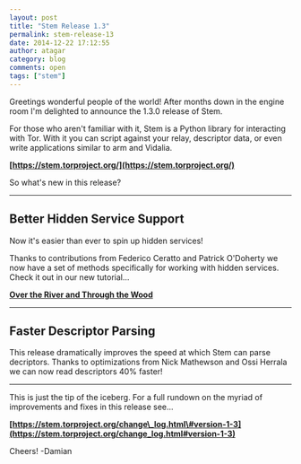 ```yaml
---
layout: post
title: "Stem Release 1.3"
permalink: stem-release-13
date: 2014-12-22 17:12:55
author: atagar
category: blog
comments: open
tags: ["stem"]
---
```


Greetings wonderful people of the world! After months down in the engine room I'm delighted to announce the 1.3.0 release of Stem.

For those who aren't familiar with it, Stem is a Python library for interacting with Tor. With it you can script against your relay, descriptor data, or even write applications similar to arm and Vidalia.

**[https://stem.torproject.org/](https://stem.torproject.org/)**

So what's new in this release?

* * * * *

Better Hidden Service Support
-----------------------------

Now it's easier than ever to spin up hidden services!

Thanks to contributions from Federico Ceratto and Patrick O'Doherty we now have a set of methods specifically for working with hidden services. Check it out in our new tutorial...

**[Over the River and Through the Wood](https://stem.torproject.org/tutorials/over_the_river.html)**

* * * * *

Faster Descriptor Parsing
-------------------------

This release dramatically improves the speed at which Stem can parse decriptors. Thanks to optimizations from Nick Mathewson and Ossi Herrala we can now read descriptors 40% faster!

* * * * *

This is just the tip of the iceberg. For a full rundown on the myriad of improvements and fixes in this release see...

**[https://stem.torproject.org/change\_log.html\#version-1-3](https://stem.torproject.org/change_log.html#version-1-3)**

Cheers! -Damian
